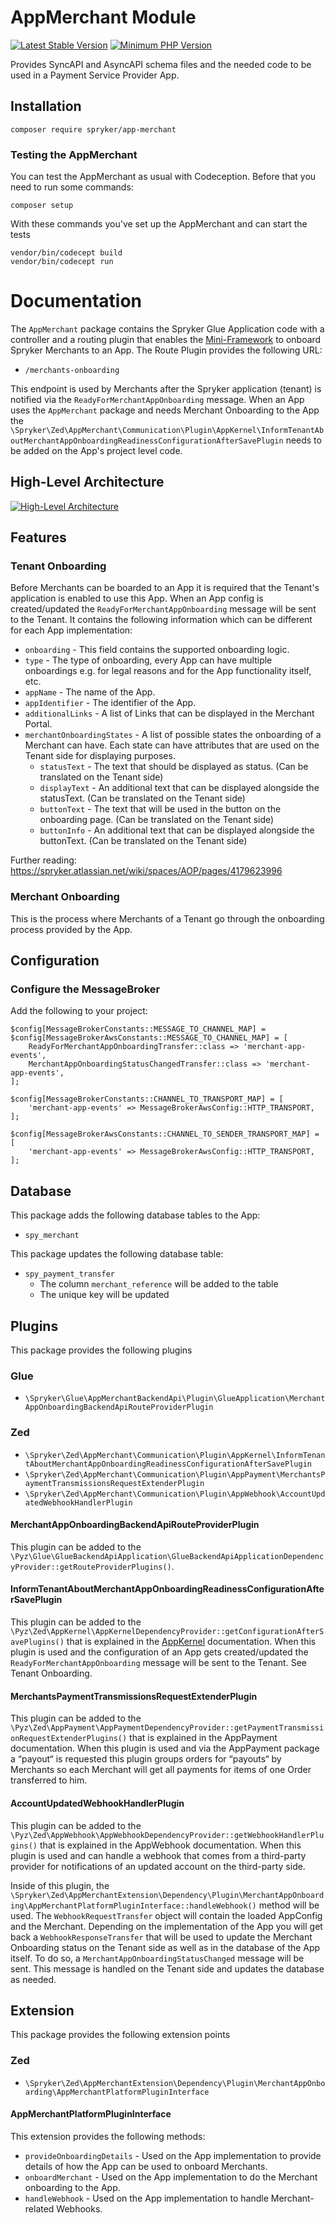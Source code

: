 # AppMerchant Module
[![Latest Stable Version](https://poser.pugx.org/spryker/app-merchant/v/stable.svg)](https://packagist.org/packages/spryker/app-merchant)
[![Minimum PHP Version](https://img.shields.io/badge/php-%3E%3D%208.2-8892BF.svg)](https://php.net/)

Provides SyncAPI and AsyncAPI schema files and the needed code to be used in a Payment Service Provider App.

## Installation

```
composer require spryker/app-merchant
```

### Testing the AppMerchant

You can test the AppMerchant as usual with Codeception. Before that you need to run some commands:

```
composer setup
```

With these commands you've set up the AppMerchant and can start the tests

```
vendor/bin/codecept build
vendor/bin/codecept run
```

# Documentation

The `AppMerchant` package contains the Spryker Glue Application code with a controller and a routing plugin that enables the [Mini-Framework](https://github.com/spryker-projects/mini-framework) to onboard Spryker Merchants to an App. The Route Plugin provides the following URL:

- `/merchants-onboarding`

This endpoint is used by Merchants after the Spryker application (tenant) is notified via the `ReadyForMerchantAppOnboarding` message. When an App uses the `AppMerchant` package and needs Merchant Onboarding to the App the `\Spryker\Zed\AppMerchant\Communication\Plugin\AppKernel\InformTenantAboutMerchantAppOnboardingReadinessConfigurationAfterSavePlugin` needs to be added on the App's project level code.

## High-Level Architecture

[<img alt="High-Level Architecture" width="auto" src="docs/images/app-merchant-high-level-architecture.svg" />](https://docs.spryker.com/)

## Features

### Tenant Onboarding

Before Merchants can be boarded to an App it is required that the Tenant's application is enabled to use this App. When an App config is created/updated the `ReadyForMerchantAppOnboarding` message will be sent to the Tenant. It contains the following information which can be different for each App implementation:

- `onboarding` - This field contains the supported onboarding logic.
- `type` - The type of onboarding, every App can have multiple onboardings e.g. for legal reasons and for the App functionality itself, etc.
- `appName` - The name of the App.
- `appIdentifier` - The identifier of the App.
- `additionalLinks` - A list of Links that can be displayed in the Merchant Portal.
- `merchantOnboardingStates` - A list of possible states the onboarding of a Merchant can have. Each state can have attributes that are used on the Tenant side for displaying purposes.
    - `statusText` - The text that should be displayed as status. (Can be translated on the Tenant side)
    - `displayText` - An additional text that can be displayed alongside the statusText. (Can be translated on the Tenant side)
    - `buttonText` - The text that will be used in the button on the onboarding page. (Can be translated on the Tenant side)
    - `buttonInfo` - An additional text that can be displayed alongside the buttonText. (Can be translated on the Tenant side)

Further reading: https://spryker.atlassian.net/wiki/spaces/AOP/pages/4179623996

### Merchant Onboarding

This is the process where Merchants of a Tenant go through the onboarding process provided by the App.

## Configuration

### Configure the MessageBroker

Add the following to your project:

```
$config[MessageBrokerConstants::MESSAGE_TO_CHANNEL_MAP] =
$config[MessageBrokerAwsConstants::MESSAGE_TO_CHANNEL_MAP] = [
    ReadyForMerchantAppOnboardingTransfer::class => 'merchant-app-events',
    MerchantAppOnboardingStatusChangedTransfer::class => 'merchant-app-events',
];

$config[MessageBrokerConstants::CHANNEL_TO_TRANSPORT_MAP] = [
    'merchant-app-events' => MessageBrokerAwsConfig::HTTP_TRANSPORT,
];

$config[MessageBrokerAwsConstants::CHANNEL_TO_SENDER_TRANSPORT_MAP] = [
    'merchant-app-events' => MessageBrokerAwsConfig::HTTP_TRANSPORT,
];
```

## Database

This package adds the following database tables to the App:

- `spy_merchant`

This package updates the following database table:

- `spy_payment_transfer`
    - The column `merchant_reference` will be added to the table
    - The unique key will be updated

## Plugins

This package provides the following plugins

### Glue

- `\Spryker\Glue\AppMerchantBackendApi\Plugin\GlueApplication\MerchantAppOnboardingBackendApiRouteProviderPlugin`

### Zed

- `\Spryker\Zed\AppMerchant\Communication\Plugin\AppKernel\InformTenantAboutMerchantAppOnboardingReadinessConfigurationAfterSavePlugin`
- `\Spryker\Zed\AppMerchant\Communication\Plugin\AppPayment\MerchantsPaymentTransmissionsRequestExtenderPlugin`
- `\Spryker\Zed\AppMerchant\Communication\Plugin\AppWebhook\AccountUpdatedWebhookHandlerPlugin`

#### MerchantAppOnboardingBackendApiRouteProviderPlugin

This plugin can be added to the `\Pyz\Glue\GlueBackendApiApplication\GlueBackendApiApplicationDependencyProvider::getRouteProviderPlugins()`.

#### InformTenantAboutMerchantAppOnboardingReadinessConfigurationAfterSavePlugin

This plugin can be added to the `\Pyz\Zed\AppKernel\AppKernelDependencyProvider::getConfigurationAfterSavePlugins()` that is explained in the [AppKernel](https://github.com/spryker/app-kernel) documentation. When this plugin is used and the configuration of an App gets created/updated the `ReadyForMerchantAppOnboarding` message will be sent to the Tenant. See Tenant Onboarding.

#### MerchantsPaymentTransmissionsRequestExtenderPlugin

This plugin can be added to the `\Pyz\Zed\AppPayment\AppPaymentDependencyProvider::getPaymentTransmissionRequestExtenderPlugins()` that is explained in the AppPayment documentation. When this plugin is used and via the AppPayment package a “payout“ is requested this plugin groups orders for “payouts“ by Merchants so each Merchant will get all payments for items of one Order transferred to him.

#### AccountUpdatedWebhookHandlerPlugin

This plugin can be added to the `\Pyz\Zed\AppWebhook\AppWebhookDependencyProvider::getWebhookHandlerPlugins()` that is explained in the AppWebhook documentation. When this plugin is used and can handle a webhook that comes from a third-party provider for notifications of an updated account on the third-party side.

Inside of this plugin, the `\Spryker\Zed\AppMerchantExtension\Dependency\Plugin\MerchantAppOnboarding\AppMerchantPlatformPluginInterface::handleWebhook()` method will be used. The `WebhookRequestTransfer` object will contain the loaded AppConfig and the Merchant. Depending on the implementation of the App you will get back a `WebhookResponseTransfer` that will be used to update the Merchant Onboarding status on the Tenant side as well as in the database of the App itself. To do so, a `MerchantAppOnboardingStatusChanged` message will be sent. This message is handled on the Tenant side and updates the database as needed.


## Extension

This package provides the following extension points

### Zed

- `\Spryker\Zed\AppMerchantExtension\Dependency\Plugin\MerchantAppOnboarding\AppMerchantPlatformPluginInterface`

#### AppMerchantPlatformPluginInterface

This extension provides the following methods:

- `provideOnboardingDetails` - Used on the App implementation to provide details of how the App can be used to onboard Merchants.
- `onboardMerchant` - Used on the App implementation to do the Merchant onboarding to the App.
- `handleWebhook` - Used on the App implementation to handle Merchant-related Webhooks.
